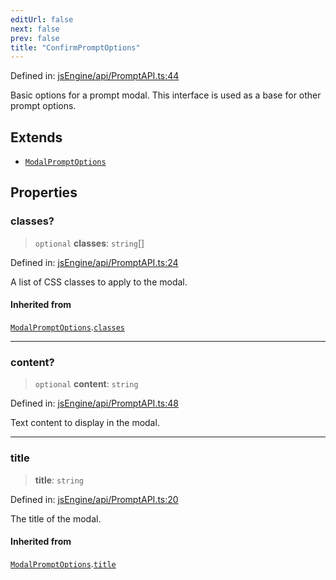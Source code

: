 ```yaml
---
editUrl: false
next: false
prev: false
title: "ConfirmPromptOptions"
---
```


Defined in: [jsEngine/api/PromptAPI.ts:44](https://github.com/mProjectsCode/obsidian-js-engine-plugin/blob/fff05749aaa23f9a775003f5828b7e747db4ed95/jsEngine/api/PromptAPI.ts#L44)

Basic options for a prompt modal.
This interface is used as a base for other prompt options.

## Extends

- [`ModalPromptOptions`](/obsidian-js-engine-plugin-docs/api/interfaces/modalpromptoptions/)

## Properties

### classes?

> `optional` **classes**: `string`[]

Defined in: [jsEngine/api/PromptAPI.ts:24](https://github.com/mProjectsCode/obsidian-js-engine-plugin/blob/fff05749aaa23f9a775003f5828b7e747db4ed95/jsEngine/api/PromptAPI.ts#L24)

A list of CSS classes to apply to the modal.

#### Inherited from

[`ModalPromptOptions`](/obsidian-js-engine-plugin-docs/api/interfaces/modalpromptoptions/).[`classes`](/obsidian-js-engine-plugin-docs/api/interfaces/modalpromptoptions/#classes)

***

### content?

> `optional` **content**: `string`

Defined in: [jsEngine/api/PromptAPI.ts:48](https://github.com/mProjectsCode/obsidian-js-engine-plugin/blob/fff05749aaa23f9a775003f5828b7e747db4ed95/jsEngine/api/PromptAPI.ts#L48)

Text content to display in the modal.

***

### title

> **title**: `string`

Defined in: [jsEngine/api/PromptAPI.ts:20](https://github.com/mProjectsCode/obsidian-js-engine-plugin/blob/fff05749aaa23f9a775003f5828b7e747db4ed95/jsEngine/api/PromptAPI.ts#L20)

The title of the modal.

#### Inherited from

[`ModalPromptOptions`](/obsidian-js-engine-plugin-docs/api/interfaces/modalpromptoptions/).[`title`](/obsidian-js-engine-plugin-docs/api/interfaces/modalpromptoptions/#title)
